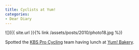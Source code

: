 ```yaml
---
title: Cyclists at Yum!
categories:
- Dear Diary
---
```


![]({{ site.url }}{% link /assets/posts/2010/photo18.jpg %})
  



Spotted the [KBS Pro Cycling](http://www.kbsprocycling.com/) team having lunch at [Yum! Bakery](http://www.yumkitchen.com/).
